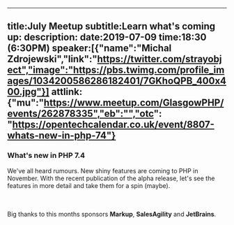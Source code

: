 ----
title:July Meetup
subtitle:Learn what's coming up:
description:
date:2019-07-09
time:18:30 (6:30PM)
speaker:[{"name":"Michal Zdrojewski","link":"https://twitter.com/strayobject","image":"https://pbs.twimg.com/profile_images/1034200586286182401/7GKhoQPB_400x400.jpg"}]
attlink:{"mu":"https://www.meetup.com/GlasgowPHP/events/262878335","eb":"","otc": "https://opentechcalendar.co.uk/event/8807-whats-new-in-php-74"}
----

### What's new in PHP 7.4

We've all heard rumours. New shiny features are coming to PHP in November.
With the recent publication of the alpha release, let's see the features in more detail
and take them for a spin (maybe).

<br/><br/>
Big thanks to this months sponsors **Markup**, **SalesAgility** and **JetBrains**. 
